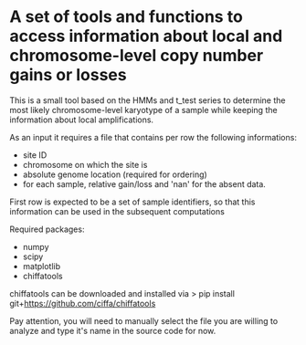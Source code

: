 A set of tools and functions to access information about local and chromosome-level copy number gains or losses
===============================================================================================================

This is a small tool based on the HMMs and t_test series to determine the most likely chromosome-level
karyotype of a sample while keeping the information about local amplifications.

As an input it requires a file that contains per row the following informations:
 - site ID
 - chromosome on which the site is
 - absolute genome location (required for ordering)
 - for each sample, relative gain/loss and 'nan' for the absent data.

First row is expected to be a set of sample identifiers, so that this information can be used in the subsequent
computations

Required packages:
 * numpy
 * scipy
 * matplotlib
 * chiffatools


chiffatools can be downloaded and installed via
    > pip install git+https://github.com/ciffa/chiffatools

Pay attention, you will need to manually select the file you are willing to analyze and type it's name in the
source code for now.